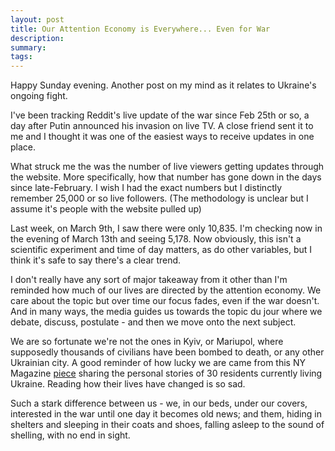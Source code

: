```yaml
---
layout: post
title: Our Attention Economy is Everywhere... Even for War
description: 
summary: 
tags:
---
```


Happy Sunday evening. Another post on my mind as it relates to Ukraine's ongoing fight. 

I've been tracking Reddit's live update of the war since Feb 25th or so, a day after Putin announced his invasion on live TV. A close friend sent it to me and I thought it was one of the easiest ways to receive updates in one place. 

What struck me the was the number of live viewers getting updates through the website. More specifically, how that number has gone down in the days since late-February. I wish I had the exact numbers but I distinctly remember 25,000 or so live followers. (The methodology is unclear but I assume it's people with the website pulled up)

Last week, on March 9th, I saw there were only 10,835. I'm checking now in the evening of March 13th and seeing 5,178. Now obviously, this isn't a scientific experiment and time of day matters, as do other variables, but I think it's safe to say there's a clear trend. 

I don't really have any sort of major takeaway from it other than I'm reminded how much of our lives are directed by the attention economy. We care about the topic but over time our focus fades, even if the war doesn't. And in many ways, the media guides us towards the topic du jour where we debate, discuss, postulate - and then we move onto the next subject.  

We are so fortunate we're not the ones in Kyiv, or Mariupol, where supposedly thousands of civilians have been bombed to death, or any other Ukrainian city. A good reminder of how lucky we are came from this NY Magazine [piece](https://nymag.com/intelligencer/article/ukraine-war-diary.html?utm_medium=s1&utm_campaign=nym&utm_source=tw) sharing the personal stories of 30 residents currently living Ukraine. Reading how their lives have changed is so sad. 

Such a stark difference between us - we, in our beds, under our covers, interested in the war until one day it becomes old news; and them, hiding in shelters and sleeping in their coats and shoes, falling asleep to the sound of shelling, with no end in sight.